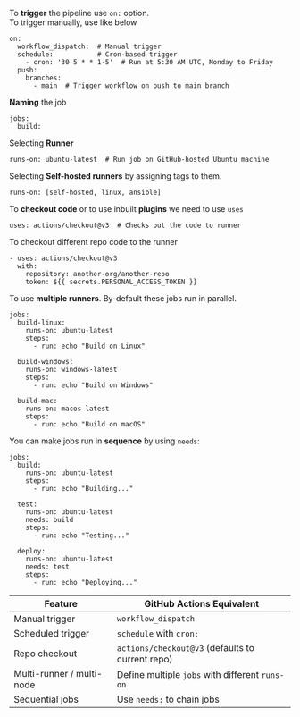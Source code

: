 
To **trigger** the pipeline use `on:` option.\
To trigger manually, use like below
```
on:
  workflow_dispatch:  # Manual trigger
  schedule:           # Cron-based trigger
    - cron: '30 5 * * 1-5'  # Run at 5:30 AM UTC, Monday to Friday
  push:
    branches:
      - main  # Trigger workflow on push to main branch
```
**Naming** the job
```
jobs:
  build:
```
Selecting **Runner**
```
runs-on: ubuntu-latest  # Run job on GitHub-hosted Ubuntu machine
```
Selecting **Self-hosted runners** by assigning tags to them.
```
runs-on: [self-hosted, linux, ansible]
```
To **checkout code** or to use inbuilt **plugins** we need to use `uses`
```
uses: actions/checkout@v3  # Checks out the code to runner
```
To checkout different repo code to the runner
```
- uses: actions/checkout@v3
  with:
    repository: another-org/another-repo
    token: ${{ secrets.PERSONAL_ACCESS_TOKEN }}
```
To use **multiple runners**. By-default these jobs run in parallel.
```
jobs:
  build-linux:
    runs-on: ubuntu-latest
    steps:
      - run: echo "Build on Linux"

  build-windows:
    runs-on: windows-latest
    steps:
      - run: echo "Build on Windows"

  build-mac:
    runs-on: macos-latest
    steps:
      - run: echo "Build on macOS"
```
You can make jobs run in **sequence** by using `needs`:
```
jobs:
  build:
    runs-on: ubuntu-latest
    steps:
      - run: echo "Building..."

  test:
    runs-on: ubuntu-latest
    needs: build
    steps:
      - run: echo "Testing..."

  deploy:
    runs-on: ubuntu-latest
    needs: test
    steps:
      - run: echo "Deploying..."
```
| Feature                   | GitHub Actions Equivalent                        |
| ------------------------- | ------------------------------------------------ |
| Manual trigger            | `workflow_dispatch`                              |
| Scheduled trigger         | `schedule` with `cron:`                          |
| Repo checkout             | `actions/checkout@v3` (defaults to current repo) |
| Multi-runner / multi-node | Define multiple `jobs` with different `runs-on`  |
| Sequential jobs           | Use `needs:` to chain jobs                       |
